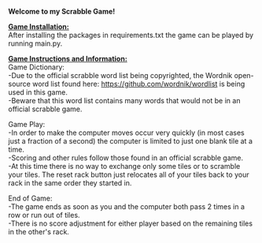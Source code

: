 <b>Welcome to my Scrabble Game!</b>

<b><u>Game Installation:</b></u><br>
After installing the packages in requirements.txt the game can be played by running main.py.

<b><u>Game Instructions and Information:</b></u><br>
Game Dictionary:<br>
-Due to the official scrabble word list being copyrighted, the Wordnik open-source word 
list found here: https://github.com/wordnik/wordlist is being used in this game.<br>
-Beware that this word list contains many words that would not be in an official scrabble game.<br>

Game Play:<br>
-In order to make the computer moves occur very quickly (in most cases just a fraction of a second) 
the computer is limited to just one blank tile at a time.<br>
-Scoring and other rules follow those found in an official scrabble game.<br>
-At this time there is no way to exchange only some tiles or to scramble your tiles. The reset rack 
button just relocates all of your tiles back to your rack in the same order they started in.

End of Game:<br>
-The game ends as soon as you and the computer both pass 2 times in a row or run out of tiles.<br>
-There is no score adjustment for either player based on the remaining tiles in the other's rack.
